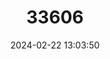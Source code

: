 ---
title: "33606"
category: "Mezoneuron kavaiense"
draft: false
date: 2024-02-22 13:03:50
languages:
  Hawaiian: ["Kawa`u", "Kea", "Uhiuhi"]
---